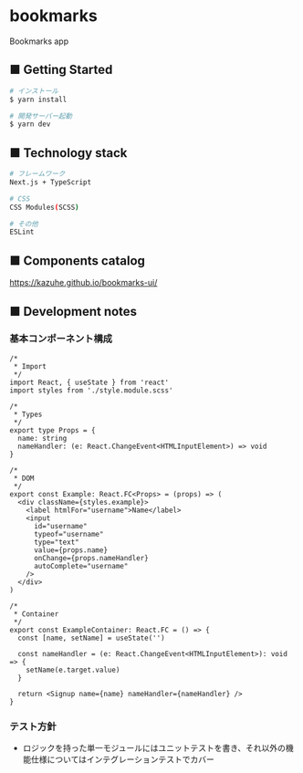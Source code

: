# bookmarks

Bookmarks app

## ■ Getting Started

```bash
# インストール
$ yarn install

# 開発サーバー起動
$ yarn dev
```

## ■ Technology stack

```bash
# フレームワーク
Next.js + TypeScript

# CSS
CSS Modules(SCSS)

# その他
ESLint
```

## ■ Components catalog

https://kazuhe.github.io/bookmarks-ui/


## ■ Development notes

### 基本コンポーネント構成

```tsx
/*
 * Import
 */
import React, { useState } from 'react'
import styles from './style.module.scss'

/*
 * Types
 */
export type Props = {
  name: string
  nameHandler: (e: React.ChangeEvent<HTMLInputElement>) => void
}

/*
 * DOM
 */
export const Example: React.FC<Props> = (props) => (
  <div className={styles.example}>
    <label htmlFor="username">Name</label>
    <input
      id="username"
      typeof="username"
      type="text"
      value={props.name}
      onChange={props.nameHandler}
      autoComplete="username"
    />
  </div>
)

/*
 * Container
 */
export const ExampleContainer: React.FC = () => {
  const [name, setName] = useState('')

  const nameHandler = (e: React.ChangeEvent<HTMLInputElement>): void => {
    setName(e.target.value)
  }

  return <Signup name={name} nameHandler={nameHandler} />
}
```

### テスト方針

- ロジックを持った単一モジュールにはユニットテストを書き、それ以外の機能仕様についてはインテグレーションテストでカバー
